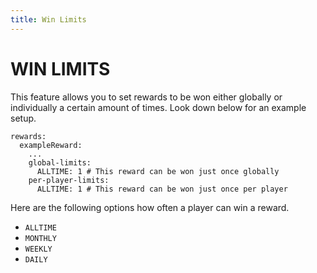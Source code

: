 ```yaml
---
title: Win Limits
---
```


# WIN LIMITS

This feature allows you to set rewards to be won either globally or individually a certain amount of times. Look down below for an example setup.

```
rewards:
  exampleReward:
    ...
    global-limits:
      ALLTIME: 1 # This reward can be won just once globally
    per-player-limits:
      ALLTIME: 1 # This reward can be won just once per player
```

Here are the following options how often a player can win a reward.

- `ALLTIME`
- `MONTHLY`
- `WEEKLY`
- `DAILY`